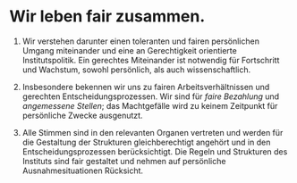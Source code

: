<!---
   NAME - The NAME of this project is:
ethos

  FILE - The FILENAME of the current file is:
/v1a5.md

  CREATION - This project was CREATED on:
2017-01-28-16:15:00 UTC

  MODIFICATION - This project was last MODIFIED on:
2017-01-28-16:15:00 UTC

  VERSION - The current VERSION of this project is:
<git-commit-hash>-2017-01-28-16:15:00 UTC

  CREATOR(S) - This project was CREATED by:
Michael Czechowski, Martin Maga

  CONTACT - You can CONTACT the creator(s) or developer(s) of this project at:
E-Mail: mail@martinmaga.de

  COPYRIGHT - The COPYRIGHT holder of this project is:
COPYRIGHT (c) 2016 Martin Maga

  LICENSE - This project is LICENSED under the following license:
Martin Maga 2016 CC BY-SA 4.0 https://creativecommons.org

  SUBFILE – This is a SUBFILE! For more INFORMATION on this project go to:
/README.md
--->

# Wir leben fair zusammen.
1. Wir verstehen darunter einen toleranten und fairen persönlichen Umgang miteinander und eine an Gerechtigkeit orientierte Institutspolitik. Ein gerechtes Miteinander ist notwendig für Fortschritt und Wachstum, sowohl persönlich, als auch wissenschaftlich.

2. Insbesondere bekennen wir uns zu fairen Arbeitsverhältnissen und gerechten Entscheidungsprozessen. Wir sind für *faire Bezahlung* und *angemessene Stellen*; das Machtgefälle wird zu keinem Zeitpunkt für persönliche Zwecke ausgenutzt.

3. Alle Stimmen sind in den relevanten Organen vertreten und werden für die Gestaltung der Strukturen gleichberechtigt angehört und in den Entscheidungsprozessen berücksichtigt.  Die Regeln und Strukturen des Instituts sind fair gestaltet und nehmen auf persönliche Ausnahmesituationen Rücksicht.
